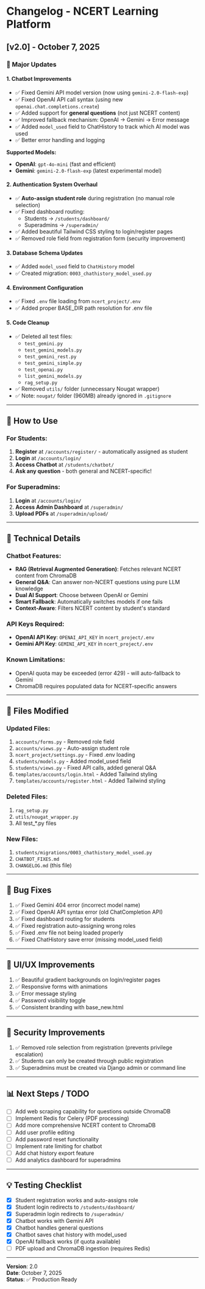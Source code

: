 # Changelog - NCERT Learning Platform

## [v2.0] - October 7, 2025

### 🎉 Major Updates

#### 1. **Chatbot Improvements**
- ✅ Fixed Gemini API model version (now using `gemini-2.0-flash-exp`)
- ✅ Fixed OpenAI API call syntax (using new `openai.chat.completions.create`)
- ✅ Added support for **general questions** (not just NCERT content)
- ✅ Improved fallback mechanism: OpenAI → Gemini → Error message
- ✅ Added `model_used` field to ChatHistory to track which AI model was used
- ✅ Better error handling and logging

**Supported Models:**
- **OpenAI**: `gpt-4o-mini` (fast and efficient)
- **Gemini**: `gemini-2.0-flash-exp` (latest experimental model)

#### 2. **Authentication System Overhaul**
- ✅ **Auto-assign student role** during registration (no manual role selection)
- ✅ Fixed dashboard routing:
  - Students → `/students/dashboard/`
  - Superadmins → `/superadmin/`
- ✅ Added beautiful Tailwind CSS styling to login/register pages
- ✅ Removed role field from registration form (security improvement)

#### 3. **Database Schema Updates**
- ✅ Added `model_used` field to `ChatHistory` model
- ✅ Created migration: `0003_chathistory_model_used.py`

#### 4. **Environment Configuration**
- ✅ Fixed `.env` file loading from `ncert_project/.env`
- ✅ Added proper BASE_DIR path resolution for .env file

#### 5. **Code Cleanup**
- ✅ Deleted all test files:
  - `test_gemini.py`
  - `test_gemini_models.py`
  - `test_gemini_rest.py`
  - `test_gemini_simple.py`
  - `test_openai.py`
  - `list_gemini_models.py`
  - `rag_setup.py`
- ✅ Removed `utils/` folder (unnecessary Nougat wrapper)
- ✅ Note: `nougat/` folder (960MB) already ignored in `.gitignore`

---

## 🚀 How to Use

### For Students:
1. **Register** at `/accounts/register/` - automatically assigned as student
2. **Login** at `/accounts/login/`
3. **Access Chatbot** at `/students/chatbot/`
4. **Ask any question** - both general and NCERT-specific!

### For Superadmins:
1. **Login** at `/accounts/login/`
2. **Access Admin Dashboard** at `/superadmin/`
3. **Upload PDFs** at `/superadmin/upload/`

---

## 🔧 Technical Details

### Chatbot Features:
- **RAG (Retrieval Augmented Generation)**: Fetches relevant NCERT content from ChromaDB
- **General Q&A**: Can answer non-NCERT questions using pure LLM knowledge
- **Dual AI Support**: Choose between OpenAI or Gemini
- **Smart Fallback**: Automatically switches models if one fails
- **Context-Aware**: Filters NCERT content by student's standard

### API Keys Required:
- **OpenAI API Key**: `OPENAI_API_KEY` in `ncert_project/.env`
- **Gemini API Key**: `GEMINI_API_KEY` in `ncert_project/.env`

### Known Limitations:
- OpenAI quota may be exceeded (error 429) - will auto-fallback to Gemini
- ChromaDB requires populated data for NCERT-specific answers

---

## 📝 Files Modified

### Updated Files:
1. `accounts/forms.py` - Removed role field
2. `accounts/views.py` - Auto-assign student role
3. `ncert_project/settings.py` - Fixed .env loading
4. `students/models.py` - Added model_used field
5. `students/views.py` - Fixed API calls, added general Q&A
6. `templates/accounts/login.html` - Added Tailwind styling
7. `templates/accounts/register.html` - Added Tailwind styling

### Deleted Files:
1. `rag_setup.py`
2. `utils/nougat_wrapper.py`
3. All test_*.py files

### New Files:
1. `students/migrations/0003_chathistory_model_used.py`
2. `CHATBOT_FIXES.md`
3. `CHANGELOG.md` (this file)

---

## 🐛 Bug Fixes

1. ✅ Fixed Gemini 404 error (incorrect model name)
2. ✅ Fixed OpenAI API syntax error (old ChatCompletion API)
3. ✅ Fixed dashboard routing for students
4. ✅ Fixed registration auto-assigning wrong roles
5. ✅ Fixed .env file not being loaded properly
6. ✅ Fixed ChatHistory save error (missing model_used field)

---

## 🎨 UI/UX Improvements

1. ✅ Beautiful gradient backgrounds on login/register pages
2. ✅ Responsive forms with animations
3. ✅ Error message styling
4. ✅ Password visibility toggle
5. ✅ Consistent branding with base_new.html

---

## 🔐 Security Improvements

1. ✅ Removed role selection from registration (prevents privilege escalation)
2. ✅ Students can only be created through public registration
3. ✅ Superadmins must be created via Django admin or command line

---

## 📊 Next Steps / TODO

- [ ] Add web scraping capability for questions outside ChromaDB
- [ ] Implement Redis for Celery (PDF processing)
- [ ] Add more comprehensive NCERT content to ChromaDB
- [ ] Add user profile editing
- [ ] Add password reset functionality
- [ ] Implement rate limiting for chatbot
- [ ] Add chat history export feature
- [ ] Add analytics dashboard for superadmins

---

## 💡 Testing Checklist

- [x] Student registration works and auto-assigns role
- [x] Student login redirects to `/students/dashboard/`
- [x] Superadmin login redirects to `/superadmin/`
- [x] Chatbot works with Gemini API
- [x] Chatbot handles general questions
- [x] Chatbot saves chat history with model_used
- [x] OpenAI fallback works (if quota available)
- [ ] PDF upload and ChromaDB ingestion (requires Redis)

---

**Version**: 2.0  
**Date**: October 7, 2025  
**Status**: ✅ Production Ready
